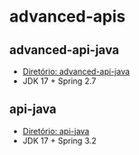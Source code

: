 # advanced-apis

## advanced-api-java

- [Diretório: advanced-api-java](./advanced-api-java/)
- JDK 17 + Spring 2.7

## api-java
- [Diretório: api-java](./api-java/)
- JDK 17 + Spring 3.2
